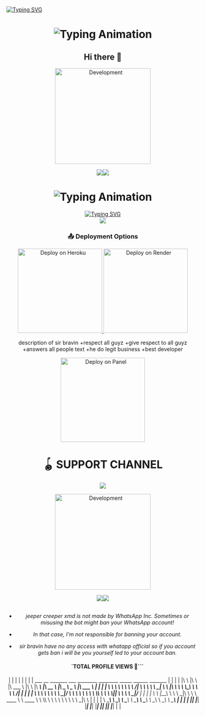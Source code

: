 </h1>
 <a href="https://git.io/typing-svg"><img src="https://readme-typing-svg.demolab.com?font=Black+Ops+One&size=70&pause=500&color=8A2BE2&center=true&width=1150&height=200&lines=HAPPY+PLUS+(1)+SHARO"alt="Typing SVG" /></a>
  </div>
  
<div align="center">

<h1 align="center">
  <img src="https://readme-typing-svg.herokuapp.com?font=Fira+Code&size=30&duration=6000&color=00FF00&background=000000&center=true&vCenter=true&width=600&lines=jeepers+creeper+xmd;released+on+3th+August;by+sir+bravin;made+in+kenya🇰🇪+Eldoret" alt="Typing Animation">

## Hi there 👋
<p align="center">
<img alt="Development" width="250" src="https://media1.giphy.com/media/v1.Y2lkPTc5MGI3NjExZmxuNTFyYW1ydDNhdzM0aWg4YzM1YXVwNHNieGlpMXVkdGdlbHV3dyZlcD12MV9pbnRlcm5hbF9naWZfYnlfaWQmY3Q9Zw/xT0xeLcArwlg6j4sMw/giphy.gif?cid=6c09b952xu6syi1fyqfyc04wcfk0qvqe8fd7sop136zxfjyn&ep=v1_internal_gif_by_id&rid=giphy.gif&ct=g" /> </p>
<a><img src='https://i.imgur.com/LyHic3i.gif'/></a><a><img src='https://i.imgur.com/LyHic3i.gif'/></a>



<div align="center">

<h1 align="center">
  <img src="https://readme-typing-svg.herokuapp.com?font=Fira+Code&size=30&duration=6000&color=00FF00&background=000000&center=true&vCenter=true&width=600&lines=🌹🌹🌹sir+bravin:jeepers+creeper+xmd+bot❣️❣️❣️" alt="Typing Animation">

</h1>
 <a href="https://git.io/typing-svg"><img src="https://readme-typing-svg.demolab.com?font=Black+Ops+One&size=70&pause=500&color=8A2BE2&center=true&width=1150&height=200&lines=pair+site" alt="Typing SVG" /></a>
  </div>
<td><a href="https://jeepers-creepers-xmd-session-link-1.onrender.com" target="_blank"><img src="https://img.shields.io/badge/jeepescreepersession-6971FF?style=for-the-badge&logo=github&logoColor=white&labelColor=000000"/></a></td>
    </tr>

 ### 📤 Deployment Options

<!-- ✅ Heroku Deploy Button (Fixed) -->
<a href="https://heroku.com/deploy?template=https://github.com/black-spider436/jeepers-creeper-xmd" target="_blank">
  <img src="https://img.shields.io/badge/DEPLOY%20TO%20HEROKU-purple?style=for-the-badge&logo=heroku&logoColor=white" alt="Deploy on Heroku" width="220">
</a>

<!-- ➕ Render Deploy Button (New) -->
<a href="https://render.com" target="_blank">
  <img src="https://img.shields.io/badge/DEPLOY%20TO%20RENDER-blue?style=for-the-badge&logo=render&logoColor=white" alt="Deploy on Render" width="220">
</a>


description of sir bravin
  +respect all guyz
  +give respect to all guyz 
  +answers all people text
  +he do legit business 
  +best developer 
<!-- Optional Panel Deployment -->
<a href="panel.com/" target="_blank">
  <img src="https://img.shields.io/badge/DEPLOY%20ON%20PANEL-red?style=for-the-badge&logo=serverfault" alt="Deploy on Panel" width="220">
</a>


# 🪀  SUPPORT CHANNEL

<div align="center">
  <a href="https://whatsapp.com/channel/0029VbAoW2dAInPcTs6Fmg1o">
    <img src="https://img.shields.io/badge/Join-WhatsApp%20Channel-25D366?style=for-the-badge&logo=whatsapp&logoColor=white&labelColor=000000"/>
  </a>
</div>
   <p align="center">
<img alt="Development" width="250" src="https://media1.giphy.com/media/v1.Y2lkPTc5MGI3NjExZ21tZm01dnF1azFoZXQ4MDBzZmdnaGJuYm5jaTgweXI0djc5NjV2MSZlcD12MV9pbnRlcm5hbF9naWZfYnlfaWQmY3Q9Zw/fYfHCoXOjRgW686JZd/giphy.gif?cid=6c09b952xu6syi1fyqfyc04wcfk0qvqe8fd7sop136zxfjyn&ep=v1_internal_gif_by_id&rid=giphy.gif&ct=g" /> </p>
<a><img src='https://i.imgur.com/LyHic3i.gif'/></a><a><img src='https://i.imgur.com/LyHic3i.gif'/></a>

##
- *jeeper creeper xmd is not made by WhatsApp Inc. Sometimes or misusing the bot might ban your WhatsApp account!*
- *In that case, I'm not responsible for banning your account.*
- *sir bravin have no any access with whatapp official so if you account gets ban i will be you yourself  led to your account ban.*
  
  #### `TOTAL PROFILE VIEWS 🧚```                     
   
| |
  | |                                                                                                                              | |
  | |      ___       __       _______       ___           ________      ________      _____ ______       _______                   | |
  | |     |\  \     |\  \    |\  ___ \     |\  \         |\   ____\    |\   __  \    |\   _ \  _   \    |\  ___ \                  | |
  | |     \ \  \    \ \  \   \ \   __/|    \ \  \        \ \  \___|    \ \  \|\  \   \ \  \\\__\ \  \   \ \   __/|                 | |
  | |      \ \  \  __\ \  \   \ \  \_|/__   \ \  \        \ \  \        \ \  \\\  \   \ \  \\|__| \  \   \ \  \_|/__               | |
  | |       \ \  \|\__\_\  \   \ \  \_|\ \   \ \  \____    \ \  \____    \ \  \\\  \   \ \  \    \ \  \   \ \  \_|\ \              | |
  | |        \ \____________\   \ \_______\   \ \_______\   \ \_______\   \ \_______\   \ \__\    \ \__\   \ \_______\             | |
  | |         \|____________|    \|_______|    \|_______|    \|_______|    \|_______|    \|__|     \|__|    \|_______|             | |
